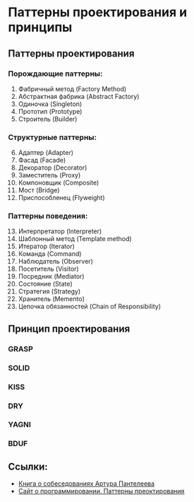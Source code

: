 # Паттерны проектирования и принципы

## Паттерны проектирования

### Порождающие паттерны:
  1. Фабричный метод (Factory Method)
  2. Абстрактная фабрика (Abstract Factory)
  3. Одиночка (Singleton)
  4. Прототип (Prototype)
  5. Строитель (Builder)
### Структурные паттерны:
  6. Адаптер (Adapter)
  7. Фасад (Facade)
  8. Декоратор (Decorator)
  9. Заместитель (Proxy)
  10. Компоновщик (Composite)
  11. Мост (Bridge)
  12. Приспособленец (Flyweight)
### Паттерны поведения:
  13. Интерпретатор (Interpreter)
  14. Шаблонный метод (Template method)
  15. Итератор (Iterator)
  16. Команда (Command)
  17. Наблюдатель (Observer)
  18. Посетитель (Visitor)
  19. Посредник (Mediator)
  20. Состояние (State)
  21. Стратегия (Strategy)
  22. Хранитель (Memento)
  23. Цепочка обязанностей (Chain of Responsibility)


## Принцип проектирования

### GRASP

### SOLID

### KISS

### DRY

### YAGNI

### BDUF



## Ссылки:
- [Книга о собеседованиях Артура Пантелеева](https://backendinterview.ru/)
- [Сайт о программировании. Паттерны преоктирования](https://metanit.com/sharp/patterns/)